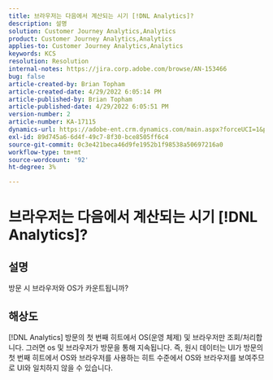 ```yaml
---
title: 브라우저는 다음에서 계산되는 시기 [!DNL Analytics]?
description: 설명
solution: Customer Journey Analytics,Analytics
product: Customer Journey Analytics,Analytics
applies-to: Customer Journey Analytics,Analytics
keywords: KCS
resolution: Resolution
internal-notes: https://jira.corp.adobe.com/browse/AN-153466
bug: false
article-created-by: Brian Topham
article-created-date: 4/29/2022 6:05:14 PM
article-published-by: Brian Topham
article-published-date: 4/29/2022 6:05:51 PM
version-number: 2
article-number: KA-17115
dynamics-url: https://adobe-ent.crm.dynamics.com/main.aspx?forceUCI=1&pagetype=entityrecord&etn=knowledgearticle&id=fa54a4e6-e6c7-ec11-a7b6-0022480a10ee
exl-id: 89d745a6-6d4f-49c7-8f30-bce8505ff6c4
source-git-commit: 0c3e421beca46d9fe1952b1f98538a50697216a0
workflow-type: tm+mt
source-wordcount: '92'
ht-degree: 3%

---
```


# 브라우저는 다음에서 계산되는 시기 [!DNL Analytics]?

## 설명


방문 시 브라우저와 OS가 카운트됩니까?


## 해상도


[!DNL Analytics] 방문의 첫 번째 히트에서 OS(운영 체제) 및 브라우저만 조회/처리합니다. 그러면 os 및 브라우저가 방문을 통해 지속됩니다. 즉, 원시 데이터는 UI가 방문의 첫 번째 히트에서 OS와 브라우저를 사용하는 히트 수준에서 OS와 브라우저를 보여주므로 UI와 일치하지 않을 수 있습니다.
